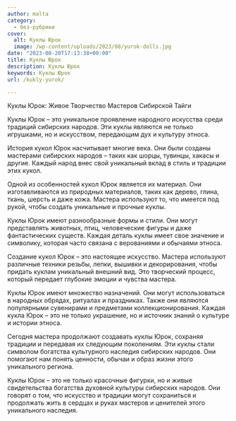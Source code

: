 ```yaml
---
author: malta
category:
  - без-рубрики
cover:
  alt: Куклы Юрок
  image: /wp-content/uploads/2023/08/yurok-dolls.jpg
date: "2023-08-20T17:13:38+00:00"
title: Куклы Юрок
description: Куклы Юрок
keywords: Куклы Юрок
url: /kukly-yurok/

---
```

Куклы Юрок: Живое Творчество Мастеров Сибирской Тайги

Куклы Юрок – это уникальное проявление народного искусства среди традиций сибирских народов. Эти куклы являются не только игрушками, но и искусством, передающим дух и культуру этноса.

История кукол Юрок насчитывает многие века. Они были созданы мастерами сибирских народов – таких как шорцы, тувинцы, хакасы и другие. Каждый народ внес свой уникальный вклад в стиль и традиции этих кукол.

Одной из особенностей кукол Юрок является их материал. Они изготавливаются из природных материалов, таких как дерево, глина, ткань, шерсть и даже кожа. Мастера используют то, что имеется под рукой, чтобы создать уникальные и прочные куклы.

Куклы Юрок имеют разнообразные формы и стили. Они могут представлять животных, птиц, человеческие фигуры и даже фантастических существ. Каждая деталь куклы имеет свое значение и символику, которая часто связана с верованиями и обычаями этноса.

Создание кукол Юрок – это настоящее искусство. Мастера используют различные техники резьбы, лепки, вышивки и декорирования, чтобы придать куклам уникальный внешний вид. Это творческий процесс, который передает глубокие эмоции и чувства мастера.

Куклы Юрок имеют множество назначений. Они могут использоваться в народных обрядах, ритуалах и праздниках. Также они являются популярными сувенирами и предметами коллекционирования. Каждая кукла Юрок – это не только украшение, но и источник знаний о культуре и истории этноса.

Сегодня мастера продолжают создавать куклы Юрок, сохраняя традиции и передавая их следующим поколениям. Эти куклы стали символом богатства культурного наследия сибирских народов. Они помогают нам понять ценности, обычаи и образ жизни этого уникального региона.

Куклы Юрок – это не только красочные фигурки, но и живые свидетельства богатства духовной культуры сибирских народов. Они говорят о том, что искусство и традиции могут сохраниться и продолжать жить в сердцах и руках мастеров и ценителей этого уникального наследия.
